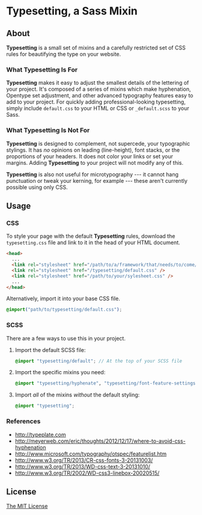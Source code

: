 # Typesetting, a Sass Mixin

## About

**Typesetting** is a small set of mixins and a carefully restricted set of CSS rules for beautifying the type on your website.

### What **Typesetting** Is For

**Typesetting** makes it easy to adjust the smallest details of the lettering of your project. It's composed of a series of mixins which make hyphenation, Opentype set adjustment, and other advanced typography features easy to add to your project. For quickly adding professional-looking typesetting, simply include `default.css` to your HTML or CSS or `_default.scss` to your Sass.

### What **Typesetting** Is Not For

**Typesetting** is designed to complement, not supercede, your typographic stylings. It has *no* opinions on leading (line-height), font stacks, or the proportions of your headers. It does not color your links or set your margins. Adding **Typesetting** to your project will not modify any of this.

**Typesetting** is also not useful for microtypography --- it cannot hang punctuation or tweak your kerning, for example --- these aren't currently possible using only CSS.

## Usage

### CSS

To style your page with the default **Typesetting** rules, download the `typesetting.css` file and link to it in the head of your HTML document. 

```HTML
<head>
  ...
  <link rel="stylesheet" href="/path/to/a/framework/that/needs/to/come/first.css" />
  <link rel="stylesheet" href="/typesetting/default.css" />
  <link rel="stylesheet" href="/path/to/your/sylesheet.css" />
  ...
</head>
```

Alternatively, import it into your base CSS file.

```CSS
@import("path/to/typesetting/default.css");
```


### SCSS

There are a few ways to use this in your project.

1. Import the default SCSS file:

	```SCSS
	@import "typesetting/default"; // At the top of your SCSS file
	```

2. Import the specific mixins you need:

	```SCSS
	@import "typesetting/hyphenate", "typesetting/font-feature-settings";
	```

3. Import *all* of the mixins *without* the default styling:
	
	```SCSS
	@import "typesetting";
	```

### References

- http://typeplate.com  
- http://meyerweb.com/eric/thoughts/2012/12/17/where-to-avoid-css-hyphenation
- http://www.microsoft.com/typography/otspec/featurelist.htm
- http://www.w3.org/TR/2013/CR-css-fonts-3-20131003/
- http://www.w3.org/TR/2013/WD-css-text-3-20131010/
- http://www.w3.org/TR/2002/WD-css3-linebox-20020515/

## License

[The MIT License](LICENSE)